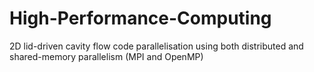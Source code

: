 # High-Performance-Computing
2D lid-driven cavity flow code parallelisation using both distributed and shared-memory parallelism (MPI and OpenMP)

